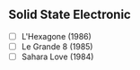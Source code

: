## Solid State Electronic
- [ ] L'Hexagone (1986)
- [ ] Le Grande 8 (1985)
- [ ] Sahara Love (1984)
